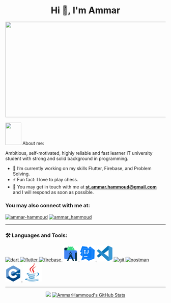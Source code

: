 <h1 align="center">Hi 👋, I'm Ammar</h1>

<div align="center">
  <img src="https://media.giphy.com/media/ZVik7pBtu9dNS/giphy.gif" width="600" height="300"/>
</div>


<img src="https://media.giphy.com/media/M9gbBd9nbDrOTu1Mqx/giphy.gif" width="50" height="70" id="f"/> <label for="f"> About me: </label>

Ambitious, self-motivated, highly reliable and fast learner IT university student with strong and solid background in programming.

- 🌱 I’m currently working on my skills Flutter, Firebase, and Problem Solving.
- ⚡ Fun fact: I love to play chess.
- 📧 You may get in touch with me at **st.ammar.hammoud@gmail.com** and I will respond as soon as possible.

<h3 align="left">You may also connect with me at:</h3>
<p align="left">
  
<!-- LinkedIn image -->
<a href="https://linkedin.com/in/ammar-hammoud" target="blank">
<img align="center" src="https://img.icons8.com/color/480/000000/linkedin.png" alt="ammar-hammoud" height="50" width="50" /></a>

<!-- Codeforces image -->
<a href="https://codeforces.com/profile/ammar_hammoud" target="blank">
<img align="center" src="https://raw.githubusercontent.com/rahuldkjain/github-profile-readme-generator/master/src/images/icons/Social/codeforces.svg" alt="ammar_hammoud" height="50" width="50" /></a>

</p>

---

<h3 align="left">🛠️ Languages and Tools:</h3>
<p align="left">

<!-- Dart image -->
<a href="https://dart.dev" target="_blank" rel="noreferrer">
<img src="https://www.vectorlogo.zone/logos/dartlang/dartlang-icon.svg" alt="dart" width="50" height="50"/> </a>

<!-- Flutter image -->
<a href="https://flutter.dev" target="_blank" rel="noreferrer">
<img src="https://www.vectorlogo.zone/logos/flutterio/flutterio-icon.svg" alt="flutter" width="50" height="50"/> </a>
  
<!-- Firebase image -->
<a href="https://firebase.google.com/" target="_blank" rel="noreferrer">
<img src="https://www.vectorlogo.zone/logos/firebase/firebase-icon.svg" alt="firebase" width="50" height="50"/> </a>

<!-- Andriod studio image -->
<a href="https://developer.android.com/studio/" target="_blank" rel="noreferrer">
<img src="https://github.com/devicons/devicon/blob/master/icons/androidstudio/androidstudio-original.svg" width="50" height="50"/> </a>

<!-- Int -->
<a href="https://www.jetbrains.com/idea/" target="_blank" rel="noreferrer">
<img src="https://github.com/devicons/devicon/blob/master/icons/intellij/intellij-plain.svg" width="50" height="50"/> </a>

<!-- VScode image -->
<a href="https://code.visualstudio.com/" target="_blank" rel="noreferrer">
<img src="https://github.com/devicons/devicon/blob/master/icons/vscode/vscode-original.svg" alt="git" width="50" height="50"/> </a>

<!-- Git image -->
<a href="https://git-scm.com/" target="_blank" rel="noreferrer">
<img src="https://www.vectorlogo.zone/logos/git-scm/git-scm-icon.svg" alt="git" width="50" height="50"/> </a>

<!-- Postman image -->
<a href="https://www.postman.com/" target="_blank" rel="noreferrer">
<img src="https://www.vectorlogo.zone/logos/getpostman/getpostman-icon.svg" alt="postman" width="50" height="50"/> </a>
  
<!-- C++ image -->
<a href="https://en.cppreference.com/w/" target="_blank" rel="noreferrer">
<img src="https://raw.githubusercontent.com/devicons/devicon/master/icons/cplusplus/cplusplus-original.svg" alt="cplusplus" width="50" height="50"/> </a>

<!-- Java image -->
<a href="https://www.java.com/en/" target="_blank" rel="noreferrer">
<img src="https://github.com/devicons/devicon/blob/master/icons/java/java-original.svg" alt="git" width="60" height="60"/> </a>

</p>

---

<p align="center">
<img src="https://github-readme-stats.vercel.app/api/top-langs?username=AmmarHammoud&layout=compact&theme=tokyonight" height="200"/>
 
<!-- States -->
<a href="https://awesome-github-stats.azurewebsites.net/index.html??cardType=level&theme=tokyonight&Border=B638FF">
<img alt="AmmarHammoud's GitHub Stats" src="https://awesome-github-stats.azurewebsites.net/user-stats/AmmarHammoud?cardType=level&theme=tokyonight&Border=B638FF"/></a>

</p>
